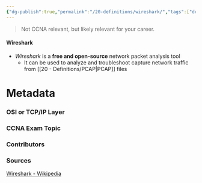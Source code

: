 ```yaml
---
{"dg-publish":true,"permalink":"/20-definitions/wireshark/","tags":["defs_ccna"]}
---
```


>Not CCNA relevant, but likely relevant for your career.
#### Wireshark
- *Wireshark* is a **free and open-source** network packet analysis tool
	- It can be used to analyze and troubleshoot capture network traffic from [[20 - Definitions/PCAP\|PCAP]] files







# Metadata
### OSI or TCP/IP Layer

### CCNA Exam Topic

### Contributors

### Sources
[Wireshark - Wikipedia](https://en.wikipedia.org/wiki/Wireshark)
